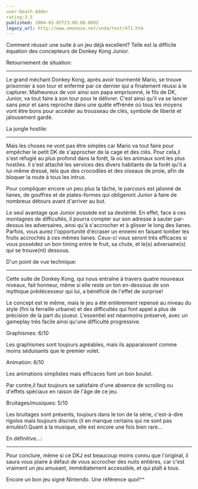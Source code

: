 ```yaml
---
user:Death Adder
rating:3.5
published: 2004-03-05T23:00:00.000Z
legacy_url: http://www.emunova.net/veda/test/471.htm
---
```

Comment réussir une suite à un jeu déjà excellent? Telle est la difficile équation des concepteurs de Donkey Kong Junior.  

  

  

Retournement de situation:  

----------------------------------  

Le grand méchant Donkey Kong, après avoir tourmenté Mario, se trouve prisonnier à son tour et enfermé par ce dernier qui a finalement réussi à le capturer. Malheureux de voir ainsi son papa emprisonné, le fils de DK, Junior, va tout faire à son tour pour le délivrer. C'est ainsi qu'il va se lancer sans peur et sans reproche dans une quête effrénée où tous les moyens vont être bons pour accéder au trousseau de clés, symbole de liberté et jalousement gardé.  

  

  

La jungle hostile:  

----------------------  

Mais les choses ne vont pas être simples car Mario va tout faire pour empêcher le petit DK de s'approcher de la cage et des clés. Pour cela,il s'est réfugié au plus profond dans la forêt, là où les animaux sont les plus hostiles. Il s'est attaché les services des divers habitants de la forêt qu'il a lui-même dressé, tels que des crocodiles et des oiseaux de proie, afin de bloquer la route à tous les intrus.   

Pour compliquer encore un peu plus la tâche, le parcours est jalonné de lianes, de gouffres et de plates-formes qui obligeront Junior à faire de nombreux détours avant d'arriver au but.  

Le seul avantage que Junior possède est sa dextérité. En effet, face à ces montagnes de difficultés, il pourra compter sur son adresse à sauter par-dessus les adversaires, ainsi qu'à s'accrocher et à glisser le long des lianes. Parfois, vous aurez l'opportunité d'écraser un ennemi en faisant tomber les fruits accrochés à ces mêmes lianes. Ceux-ci vous seront très efficaces si vous possédez un bon timing entre le fruit, sa chute, et le(s) adversaire(s) qui se trouve(nt) dessous.  

  

  

D'un point de vue technique:  

------------------------------------  

Cette suite de Donkey Kong, qui nous entraîne à travers quatre nouveaux niveaux, fait honneur, même si elle reste un ton en-dessous de son mythique prédécesseur qui lui, a bénéficié de l'effet de surprise!  

Le concept est le même, mais le jeu a été entièrement repensé au niveau du style (fini la ferraille urbaine) et des difficultés qui font appel à plus de précision de la part du joueur. L'essentiel est néanmoins préservé, avec un gameplay très facile ainsi qu'une difficulté progressive.  

  

  

Graphismes: 6/10  

Les graphismes sont toujours agréables, mais ils apparaissent comme moins séduisants que le premier volet.  

  

Animation: 6/10  

Les animations simplistes mais efficaces font un bon boulot.  

Par contre,il faut toujours se satisfaire d'une absence de scrolling ou d'effets spéciaux en raison de l'âge de ce jeu.  

  

Bruitages/musiques: 5/10  

Les bruitages sont présents, toujours dans le ton de la série, c'est-à-dire rigolos mais toujours discrets (il en manque certains qui ne sont pas émulés!).Quant à la musique, elle est encore une fois bien rare...  

  

  

En définitive...:  

--------------------  

Pour conclure, même si ce DKJ est beaucoup moins connu que l'original, il saura vous plaire à défaut de vous accrocher des nuits entières, car c'est vraiment un jeu amusant, immédiatement accessible, et qui plaît à tous.   

Encore un bon jeu signé Nintendo. Une référence quoi!^^